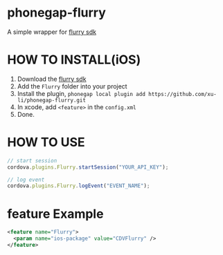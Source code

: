 phonegap-flurry
========
A simple wrapper for [flurry sdk](http://www.flurry.com)

HOW TO INSTALL(iOS)
========
1. Download the [flurry sdk](http://www.flurry.com)
2. Add the `Flurry` folder into your project
3. Install the plugin, `phonegap local plugin add https://github.com/xu-li/phonegap-flurry.git`
4. In xcode, add `<feature>` in the `config.xml`
5. Done.

HOW TO USE
========
```Javascript
// start session
cordova.plugins.Flurry.startSession("YOUR_API_KEY");

// log event
cordova.plugins.Flurry.logEvent("EVENT_NAME");
```

feature Example
========
```XML
<feature name="Flurry">
  <param name="ios-package" value="CDVFlurry" />
</feature>
```
